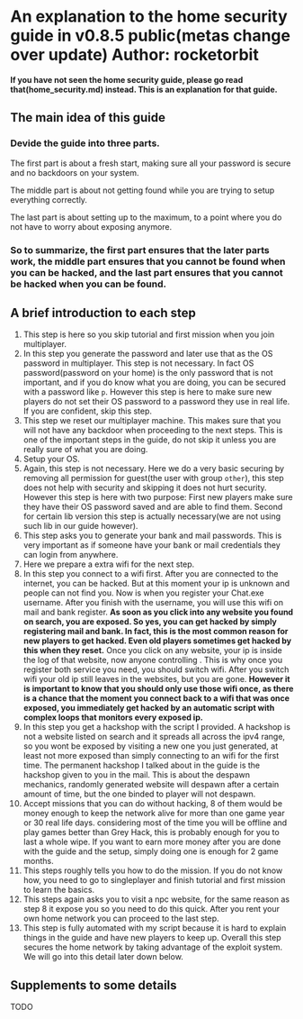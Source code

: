 # An explanation to the home security guide in v0.8.5 public(metas change over update) Author: rocketorbit

**If you have not seen the home security guide, please go read that(home_security.md) instead. This is an explanation for that guide.**

## The main idea of this guide

### Devide the guide into three parts.
The first part is about a fresh start, making sure all your password is secure and no backdoors on your system.

The middle part is about not getting found while you are trying to setup everything correctly.

The last part is about setting up to the maximum, to a point where you do not have to worry about exposing anymore.
### So to summarize, the first part ensures that the later parts work, the middle part ensures that you cannot be found when you can be hacked, and the last part ensures that you cannot be hacked when you can be found.

## A brief introduction to each step

1. This step is here so you skip tutorial and first mission when you join multiplayer.
2. In this step you generate the password and later use that as the OS password in multiplayer. This step is not necessary. In fact OS password(password on your home) is the only password that is not important, and if you do know what you are doing, you can be secured with a password like `p`. However this step is here to make sure new players do not set their OS password to a password they use in real life. If you are confident, skip this step.
3. This step we reset our multiplayer machine. This makes sure that you will not have any backdoor when proceeding to the next steps. This is one of the important steps in the guide, do not skip it unless you are really sure of what you are doing.
4. Setup your OS.
5. Again, this step is not necessary. Here we do a very basic securing by removing all permission for guest(the user with group `other`), this step does not help with security and skipping it does not hurt security. However this step is here with two purpose: First new players make sure they have their OS password saved and are able to find them. Second for certain lib version this step is actually necessary(we are not using such lib in our guide however).
6. This step asks you to generate your bank and mail passwords. This is very important as if someone have your bank or mail credentials they can login from anywhere.
7. Here we prepare a extra wifi for the next step.
8. In this step you connect to a wifi first. After you are connected to the internet, you can be hacked. But at this moment your ip is unknown and people can not find you. Now is when you register your Chat.exe username. After you finish with the username, you will use this wifi on mail and bank register. **As soon as you click into any website you found on search, you are exposed. So yes, you can get hacked by simply registering mail and bank. In fact, this is the most common reason for new players to get hacked. Even old players sometimes get hacked by this when they reset.** Once you click on any website, your ip is inside the log of that website, now anyone controlling . This is why once you register both service you need, you should switch wifi. After you switch wifi your old ip still leaves in the websites, but you are gone. **However it is important to know that you should only use those wifi once, as there is a chance that the moment you connect back to a wifi that was once exposed, you immediately get hacked by an automatic script with complex loops that monitors every exposed ip.**
9. In this step you get a hackshop with the script I provided. A hackshop is not a website listed on search and it spreads all across the ipv4 range, so you wont be exposed by visiting a new one you just generated, at least not more exposed than simply connecting to an wifi for the first time. The permanent hackshop I talked about in the guide is the hackshop given to you in the mail. This is about the despawn mechanics, randomly generated website will despawn after a certain amount of time, but the one binded to player will not despawn.
10. Accept missions that you can do without hacking, 8 of them would be money enough to keep the network alive for more than one game year or 30 real life days. considering most of the time you will be offline and play games better than Grey Hack, this is probably enough for you to last a whole wipe. If you want to earn more money after you are done with the guide and the setup, simply doing one is enough for 2 game months.
11. This steps roughly tells you how to do the mission. If you do not know how, you need to go to singleplayer and finish tutorial and first mission to learn the basics.
12. This steps again asks you to visit a npc website, for the same reason as step 8 it expose you so you need to do this quick. After you rent your own home network you can proceed to the last step.
13. This step is fully automated with my script because it is hard to explain things in the guide and have new players to keep up. Overall this step secures the home network by taking advantage of the exploit system. We will go into this detail later down below.

## Supplements to some details

TODO